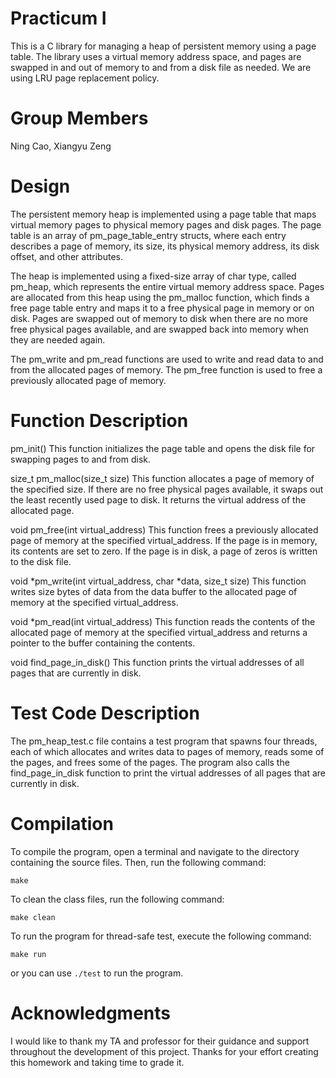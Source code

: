 # Practicum I

This is a C library for managing a heap of persistent memory using a page table. The library uses a virtual memory address space, and pages are swapped in and out of memory to and from a disk file as needed. We are using LRU page replacement policy.

# Group Members
Ning Cao, Xiangyu Zeng

# Design

The persistent memory heap is implemented using a page table that maps virtual memory pages to physical memory pages and disk pages. The page table is an array of pm_page_table_entry structs, where each entry describes a page of memory, its size, its physical memory address, its disk offset, and other attributes.

The heap is implemented using a fixed-size array of char type, called pm_heap, which represents the entire virtual memory address space. Pages are allocated from this heap using the pm_malloc function, which finds a free page table entry and maps it to a free physical page in memory or on disk. Pages are swapped out of memory to disk when there are no more free physical pages available, and are swapped back into memory when they are needed again.

The pm_write and pm_read functions are used to write and read data to and from the allocated pages of memory. The pm_free function is used to free a previously allocated page of memory.

# Function Description

pm_init()
This function initializes the page table and opens the disk file for swapping pages to and from disk.

size_t pm_malloc(size_t size)
This function allocates a page of memory of the specified size. If there are no free physical pages available, it swaps out the least recently used page to disk. It returns the virtual address of the allocated page.

void pm_free(int virtual_address)
This function frees a previously allocated page of memory at the specified virtual_address. If the page is in memory, its contents are set to zero. If the page is in disk, a page of zeros is written to the disk file.

void *pm_write(int virtual_address, char *data, size_t size)
This function writes size bytes of data from the data buffer to the allocated page of memory at the specified virtual_address.

void *pm_read(int virtual_address)
This function reads the contents of the allocated page of memory at the specified virtual_address and returns a pointer to the buffer containing the contents.

void find_page_in_disk()
This function prints the virtual addresses of all pages that are currently in disk.

# Test Code Description

The pm_heap_test.c file contains a test program that spawns four threads, each of which allocates and writes data to pages of memory, reads some of the pages, and frees some of the pages. The program also calls the find_page_in_disk function to print the virtual addresses of all pages that are currently in disk.

# Compilation

To compile the program, open a terminal and navigate to the directory containing the source files. Then, run the following command:

`make`

To clean the class files, run the following command:

`make clean`

To run the program for thread-safe test, execute the following command:

`make run`

or you can use `./test` to run the program.

# Acknowledgments

I would like to thank my TA and professor for their guidance and support throughout the development of this project. Thanks for your effort creating this homework and taking time to grade it.
